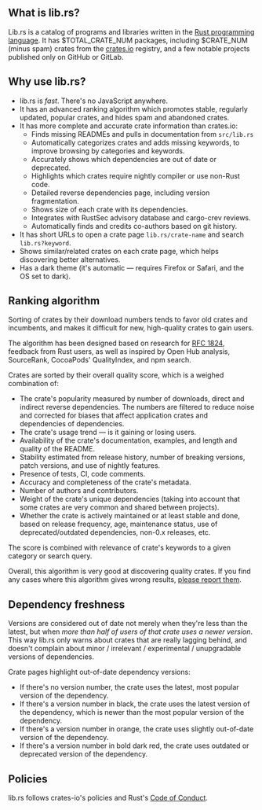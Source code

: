 ## What is lib.rs?

Lib.rs is a catalog of programs and libraries written in the [Rust programming language](https://www.rust-lang.org). It has $TOTAL_CRATE_NUM packages, including $CRATE_NUM (minus spam) crates from the [crates.io](https://crates.io) registry, and a few notable projects published only on GitHub or GitLab.

## Why use lib.rs?

 * lib.rs is _fast_. There's no JavaScript anywhere.
 * It has an advanced ranking algorithm which promotes stable, regularly updated, popular crates, and hides spam and abandoned crates.
 * It has more complete and accurate crate information than crates.io:
   * Finds missing READMEs and pulls in documentation from `src/lib.rs`
   * Automatically categorizes crates and adds missing keywords, to improve browsing by categories and keywords.
   * Accurately shows which dependencies are out of date or deprecated.
   * Highlights which crates require nightly compiler or use non-Rust code.
   * Detailed reverse dependencies page, including version fragmentation.
   * Shows size of each crate with its dependencies.
   * Integrates with RustSec advisory database and cargo-crev reviews.
   * Automatically finds and credits co-authors based on git history.
 * It has short URLs to open a crate page `lib.rs/crate-name` and search `lib.rs?keyword`.
 * Shows similar/related crates on each crate page, which helps discovering better alternatives.
 * Has a dark theme (it's automatic — requires Firefox or Safari, and the OS set to dark).

## Ranking algorithm

Sorting of crates by their download numbers tends to favor old crates and incumbents, and makes it difficult for new, high-quality crates to gain users.

The algorithm has been designed based on research for [RFC 1824](https://github.com/rust-lang/rfcs/blob/master/text/1824-crates.io-default-ranking.md), feedback from Rust users, as well as inspired by Open Hub analysis, SourceRank, CocoaPods' QualityIndex, and npm search.

Crates are sorted by their overall quality score, which is a weighed combination of:

 * The crate's popularity measured by number of downloads, direct and indirect reverse dependencies. The numbers are filtered to reduce noise and corrected for biases that affect application crates and dependencies of dependencies.
 * The crate's usage trend — is it gaining or losing users.
 * Availability of the crate's documentation, examples, and length and quality of the README.
 * Stability estimated from release history, number of breaking versions, patch versions, and use of nightly features.
 * Presence of tests, CI, code comments.
 * Accuracy and completeness of the crate's metadata.
 * Number of authors and contributors.
 * Weight of the crate's unique dependencies (taking into account that some crates are very common and shared between projects).
 * Whether the crate is actively maintained or at least stable and done, based on release frequency, age, maintenance status, use of deprecated/outdated dependencies, non-0.x releases, etc.

The score is combined with relevance of crate's keywords to a given category or search query.

Overall, this algorithm is very good at discovering quality crates. If you find any cases where this algorithm gives wrong results, [please report them](https://forms.gle/SFntxLhGJB7xzFy19).

## Dependency freshness

Versions are considered out of date not merely when they're less than the latest, but when *more than half of users of that crate uses a newer version*. This way lib.rs only warns about crates that are really lagging behind, and doesn't complain about minor / irrelevant / experimental / unupgradable versions of dependencies.

Crate pages highlight out-of-date dependency versions:

* If there's no version number, the crate uses the latest, most popular version of the dependency.
* If there's a version number in black, the crate uses the latest version of the dependency, which is newer than the most popular version of the dependency.
* If there's a version number in orange, the crate uses slightly out-of-date version of the dependency.
* If there's a version number in bold dark red, the crate uses outdated or deprecated version of the dependency.


## Policies

lib.rs follows crates-io's policies and Rust's [Code of Conduct](https://www.rust-lang.org/policies/code-of-conduct).

